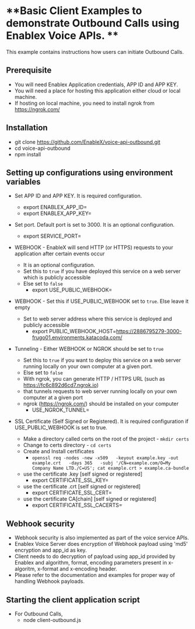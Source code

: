 # **Basic Client Examples to demonstrate Outbound Calls using Enablex Voice APIs. **
This example contains instructions how users can initiate Outbound Calls.

## Prerequisite
- You will need Enablex Application credentials, APP ID and APP KEY.
- You will need a place for hosting this application either cloud or local machine.
- If hosting on local machine, you need to install ngrok from https://ngrok.com/


## Installation
- git clone https://github.com/EnableX/voice-api-outbound.git
- cd voice-api-outbound
- npm install

## Setting up configurations using environment variables
- Set APP ID and APP KEY. It is required configuration.
  - export ENABLEX_APP_ID=
  - export ENABLEX_APP_KEY=

- Set port. Default port is set to 3000. It is an optional configuration.
  - export SERVICE_PORT=

- WEBHOOK - EnableX will send HTTP (or HTTPS) requests to your application after certain events occur
  - It is an optional configuration.
  - Set this to `true` if you have deployed this service on a web server which is publicly accessible
  - Else set to `false`
    - export USE_PUBLIC_WEBHOOK=

- WEBHOOK - Set this if USE_PUBLIC_WEBHOOK set to `true`. Else leave it empty
  - Set to web server address where this service is deployed and publicly accessible
    - export PUBLIC_WEBHOOK_HOST=https://2886795279-3000-frugo01.environments.katacoda.com/

- Tunneling - Either WEBHOOK or NGROK should be set to `true`
  - Set this to `true` if you want to deploy this service on a web server running locally on your own computer at a given port.
  - Else set to `false`
  - With ngrok, you can generate HTTP / HTTPS URL (such as https://fc6c892d6cd7.ngrok.io)
  - that tunnels requests to web server running locally on your own computer at a given port
  - ngrok (https://ngrok.com/) should be installed on your computer
    - USE_NGROK_TUNNEL=

- SSL Certificate (Self Signed or Registered). It is required configuration if USE_PUBLIC_WEBHOOK is set to true.
  - Make a directory called certs on the root of the project - `mkdir certs`
  - Change to certs directory - `cd certs`
  - Create and Install certificates
    - `openssl req -nodes -new -x509   -keyout example.key -out example.crt   -days 365   -subj '/CN=example.com/O=My Company Name LTD./C=US'; cat example.crt > example.ca-bundle`
  - use the certificate .key [self signed or registered]
    - export CERTIFICATE_SSL_KEY=
  - use the certificate .crt [self signed or registered]
    - export CERTIFICATE_SSL_CERT=
  - use the certificate CA[chain] [self signed or registered]
    - export CERTIFICATE_SSL_CACERTS=

## Webhook security
- Webhook security is also implemented as part of the voice service APIs.
- Enablex Voice Server does encryption of Webhook payload using 'md5' encryption and app_id as key.
- Client needs to do decryption of payload using app_id provided by Enablex and algorithm, format, encoding parameters present in x-algoritm, x-format and x-encoding header.
- Please refer to the documentation and examples for proper way of handling Webhook payloads.

## Starting the client application script
- For Outbound Calls,
  - node client-outbound.js
